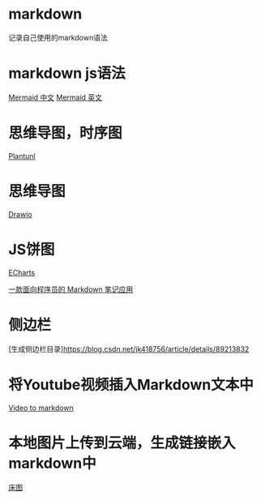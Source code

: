 # markdown
记录自己使用的markdown语法

# markdown js语法
[Mermaid 中文](https://github.com/mermaid-js/mermaid/blob/develop/README.zh-CN.md)
[Mermaid 英文](https://mermaid-js.github.io/mermaid/#/)

# 思维导图，时序图
[Plantunl](https://plantuml.com/zh/)

# 思维导图
[Drawio](https://app.diagrams.net/)

# JS饼图
[ECharts](https://echarts.apache.org/handbook/zh/get-started/)

[一款面向程序员的 Markdown 笔记应用](https://github.com/purocean/yn/blob/develop/README_ZH-CN.md)

# 侧边栏

[生成侧边栏目录]https://blog.csdn.net/jk418756/article/details/89213832


# 将Youtube视频插入Markdown文本中

[Video to markdown](https://video-to-markdown.marcomontalbano.com/)


# 本地图片上传到云端，生成链接嵌入markdown中

[床图](https://iui.su/pic.html)
